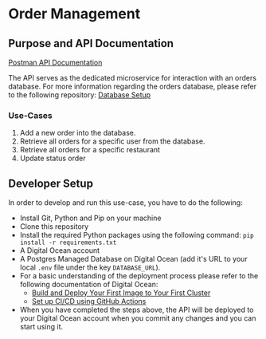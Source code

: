 # Order Management

## Purpose and API Documentation

[Postman API Documentation](https://documenter.getpostman.com/view/26454602/2sAYQWKtfq) 

The API serves as the dedicated microservice for interaction with an orders database. For more information regarding the orders database, please refer to the following repository: [Database Setup](https://github.com/RSO-team2/database_setup)

### Use-Cases

1. Add a new order into the database.
2. Retrieve all orders for a specific user from the database.
3. Retrieve all orders for a specific restaurant
4. Update status order


## Developer Setup

In order to develop and run this use-case, you have to do the following:
- Install Git, Python and Pip on your machine
- Clone this repository
- Install the required Python packages using the following command: `pip install -r requirements.txt`
- A Digital Ocean account
- A Postgres Managed Database on Digital Ocean (add it's URL to your local `.env` file under the key `DATABASE_URL`).
- For a basic understanding of the deployment process please refer to the following documentation of Digital Ocean:
    - [Build and Deploy Your First Image to Your First Cluster](https://docs.digitalocean.com/products/kubernetes/getting-started/deploy-image-to-cluster/)
    - [Set up CI/CD using GitHub Actions](https://docs.digitalocean.com/products/container-registry/how-to/enable-push-to-deploy/)
- When you have completed the steps above, the API will be deployed to your Digital Ocean account when you commit any changes and you can start using it.

